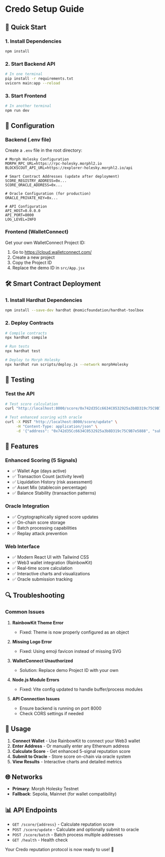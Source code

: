 # Credo Setup Guide

## 🚀 Quick Start

### 1. Install Dependencies
```bash
npm install
```

### 2. Start Backend API
```bash
# In one terminal
pip install -r requirements.txt
uvicorn main:app --reload
```

### 3. Start Frontend
```bash
# In another terminal
npm run dev
```

## 🔧 Configuration

### Backend (.env file)
Create a `.env` file in the root directory:
```env
# Morph Holesky Configuration
MORPH_RPC_URL=https://rpc-holesky.morphl2.io
BLOCKSCOUT_API_URL=https://explorer-holesky.morphl2.io/api

# Smart Contract Addresses (update after deployment)
SCORE_REGISTRY_ADDRESS=0x...
SCORE_ORACLE_ADDRESS=0x...

# Oracle Configuration (for production)
ORACLE_PRIVATE_KEY=0x...

# API Configuration
API_HOST=0.0.0.0
API_PORT=8000
LOG_LEVEL=INFO
```

### Frontend (WalletConnect)
Get your own WalletConnect Project ID:
1. Go to https://cloud.walletconnect.com/
2. Create a new project
3. Copy the Project ID
4. Replace the demo ID in `src/App.jsx`

## 🛠️ Smart Contract Deployment

### 1. Install Hardhat Dependencies
```bash
npm install --save-dev hardhat @nomicfoundation/hardhat-toolbox
```

### 2. Deploy Contracts
```bash
# Compile contracts
npx hardhat compile

# Run tests
npx hardhat test

# Deploy to Morph Holesky
npx hardhat run scripts/deploy.js --network morphHolesky
```

## 🧪 Testing

### Test the API
```bash
# Test score calculation
curl "http://localhost:8000/score/0x742d35Cc6634C0532925a3b8D319c75C9B7e5888"

# Test enhanced scoring with oracle
curl -X POST "http://localhost:8000/score/update" \
     -H "Content-Type: application/json" \
     -d '{"address": "0x742d35Cc6634C0532925a3b8D319c75C9B7e5888", "submit_to_oracle": true}'
```

## 🎯 Features

### Enhanced Scoring (5 Signals)
- ✅ Wallet Age (days active)
- ✅ Transaction Count (activity level)
- ✅ Liquidation History (risk assessment)
- ✅ Asset Mix (stablecoin percentage)
- ✅ Balance Stability (transaction patterns)

### Oracle Integration
- ✅ Cryptographically signed score updates
- ✅ On-chain score storage
- ✅ Batch processing capabilities
- ✅ Replay attack prevention

### Web Interface
- ✅ Modern React UI with Tailwind CSS
- ✅ Web3 wallet integration (RainbowKit)
- ✅ Real-time score calculation
- ✅ Interactive charts and visualizations
- ✅ Oracle submission tracking

## 🔍 Troubleshooting

### Common Issues

1. **RainbowKit Theme Error**
   - Fixed: Theme is now properly configured as an object

2. **Missing Logo Error**
   - Fixed: Using emoji favicon instead of missing SVG

3. **WalletConnect Unauthorized**
   - Solution: Replace demo Project ID with your own

4. **Node.js Module Errors**
   - Fixed: Vite config updated to handle buffer/process modules

5. **API Connection Issues**
   - Ensure backend is running on port 8000
   - Check CORS settings if needed

## 📱 Usage

1. **Connect Wallet** - Use RainbowKit to connect your Web3 wallet
2. **Enter Address** - Or manually enter any Ethereum address
3. **Calculate Score** - Get enhanced 5-signal reputation score
4. **Submit to Oracle** - Store score on-chain via oracle system
5. **View Results** - Interactive charts and detailed metrics

## 🌐 Networks

- **Primary**: Morph Holesky Testnet
- **Fallback**: Sepolia, Mainnet (for wallet compatibility)

## 📊 API Endpoints

- `GET /score/{address}` - Calculate reputation score
- `POST /score/update` - Calculate and optionally submit to oracle
- `POST /score/batch` - Batch process multiple addresses
- `GET /health` - Health check

Your Credo reputation protocol is now ready to use! 🎉